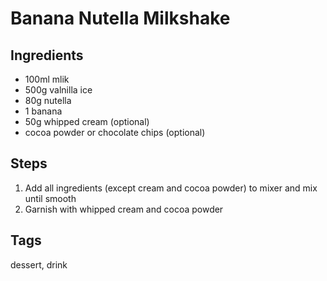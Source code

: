 # Banana Nutella Milkshake

## Ingredients

* 100ml mlik
* 500g valnilla ice
* 80g nutella
* 1 banana
* 50g whipped cream (optional)
* cocoa powder or chocolate chips (optional)

## Steps

1. Add all ingredients (except cream and cocoa powder) to mixer and mix until smooth
2. Garnish with whipped cream and cocoa powder 

## Tags
dessert, drink
